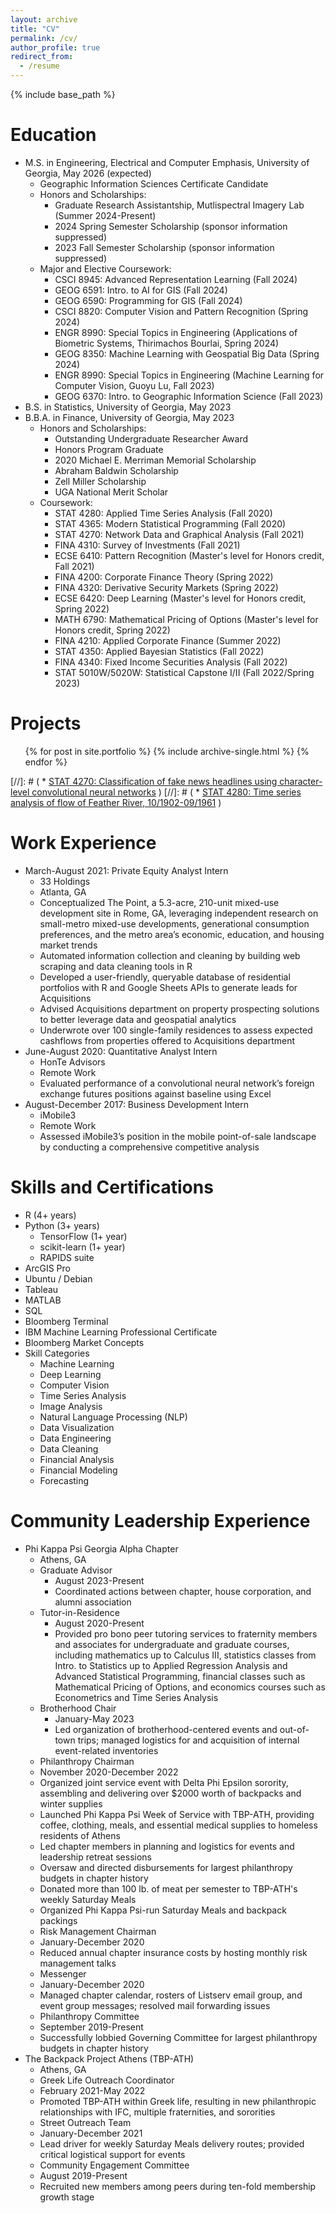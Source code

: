 ```yaml
---
layout: archive
title: "CV"
permalink: /cv/
author_profile: true
redirect_from:
  - /resume
---
```


{% include base_path %}

<!--[Resume](https://github.com/abenecchi/abenecchi.github.io/raw/main/Andrew_Benecchi_Resume.pdf)-->

Education
======
* M.S. in Engineering, Electrical and Computer Emphasis, University of Georgia, May 2026 (expected)
  * Geographic Information Sciences Certificate Candidate
  * Honors and Scholarships:
    * Graduate Research Assistantship, Mutlispectral Imagery Lab (Summer 2024-Present)
    * 2024 Spring Semester Scholarship (sponsor information suppressed)
    * 2023 Fall Semester Scholarship (sponsor information suppressed)
  * Major and Elective Coursework:
    * CSCI 8945: Advanced Representation Learning (Fall 2024)
    * GEOG 6591: Intro. to AI for GIS (Fall 2024)
    * GEOG 6590: Programming for GIS (Fall 2024)
    * CSCI 8820: Computer Vision and Pattern Recognition (Spring 2024)
    * ENGR 8990: Special Topics in Engineering (Applications of Biometric Systems, Thirimachos Bourlai, Spring 2024)
    * GEOG 8350: Machine Learning with Geospatial Big Data (Spring 2024)
    * ENGR 8990: Special Topics in Engineering (Machine Learning for Computer Vision, Guoyu Lu, Fall 2023)
    * GEOG 6370: Intro. to Geographic Information Science (Fall 2023)
* B.S. in Statistics, University of Georgia, May 2023
* B.B.A. in Finance, University of Georgia, May 2023
  * Honors and Scholarships:
    * Outstanding Undergraduate Researcher Award
    * Honors Program Graduate
    * 2020 Michael E. Merriman Memorial Scholarship
    * Abraham Baldwin Scholarship
    * Zell Miller Scholarship
    * UGA National Merit Scholar
  * Coursework:
    * STAT 4280: Applied Time Series Analysis (Fall 2020)
    * STAT 4365: Modern Statistical Programming (Fall 2020)
    * STAT 4270: Network Data and Graphical Analysis (Fall 2021)
    * FINA 4310: Survey of Investments (Fall 2021)
    * ECSE 6410: Pattern Recognition (Master's level for Honors credit, Fall 2021)
    * FINA 4200: Corporate Finance Theory (Spring 2022)
    * FINA 4320: Derivative Security Markets (Spring 2022)
    * ECSE 6420: Deep Learning (Master's level for Honors credit, Spring 2022)
    * MATH 6790: Mathematical Pricing of Options (Master's level for Honors credit, Spring 2022)
    * FINA 4210: Applied Corporate Finance (Summer 2022)
    * STAT 4350: Applied Bayesian Statistics (Fall 2022)
    * FINA 4340: Fixed Income Securities Analysis (Fall 2022)
    * STAT 5010W/5020W: Statistical Capstone I/II (Fall 2022/Spring 2023)
     

Projects
======
<ul>{% for post in site.portfolio %}
  {% include archive-single.html %}
{% endfor %}</ul>

[//]: # (  *  [STAT 4270: Classification of fake news headlines using character-level convolutional neural networks](https://benecchi.dev/clcnn) )
[//]: # (  *  [STAT 4280: Time series analysis of flow of Feather River, 10/1902-09/1961](https://benecchi.dev/4280Proj) )


Work Experience
======
* March-August 2021: Private Equity Analyst Intern
  * 33 Holdings
  * Atlanta, GA
  * Conceptualized The Point, a 5.3-acre, 210-unit mixed-use development site in Rome, GA, leveraging independent research on small-metro mixed-use developments, generational consumption preferences, and the metro area’s economic, education, and housing market trends
  * Automated information collection and cleaning by building web scraping and data cleaning tools in R
  * Developed a user-friendly, queryable database of residential portfolios with R and Google Sheets APIs to generate leads for Acquisitions
  * Advised Acquisitions department on property prospecting solutions to better leverage data and geospatial analytics
  * Underwrote over 100 single-family residences to assess expected cashflows from properties offered to Acquisitions department
* June-August 2020: Quantitative Analyst Intern
  * HonTe Advisors
  * Remote Work
  * Evaluated performance of a convolutional neural network’s foreign exchange futures positions against baseline using Excel
* August-December 2017: Business Development Intern
  * iMobile3
  * Remote Work
  * Assessed iMobile3’s position in the mobile point-of-sale landscape by conducting a comprehensive competitive analysis 
  
Skills and Certifications
======
* R (4+ years)
* Python (3+ years)
  * TensorFlow (1+ year)
  * scikit-learn (1+ year)
  * RAPIDS suite
* ArcGIS Pro
* Ubuntu / Debian
* Tableau
* MATLAB
* SQL
* Bloomberg Terminal
* IBM Machine Learning Professional Certificate
* Bloomberg Market Concepts
* Skill Categories
  * Machine Learning
  * Deep Learning
  * Computer Vision
  * Time Series Analysis
  * Image Analysis
  * Natural Language Processing (NLP)
  * Data Visualization
  * Data Engineering
  * Data Cleaning
  * Financial Analysis
  * Financial Modeling
  * Forecasting

Community Leadership Experience
======
* Phi Kappa Psi Georgia Alpha Chapter
  * Athens, GA
  * Graduate Advisor
    * August 2023-Present
    * Coordinated actions between chapter, house corporation, and alumni association
  * Tutor-in-Residence
    * August 2020-Present
    * Provided pro bono peer tutoring services to fraternity members and associates for undergraduate and graduate courses, including mathematics up to Calculus III, statistics classes from Intro. to Statistics up to Applied Regression Analysis and Advanced Statistical Programming, financial classes such as Mathematical Pricing of Options, and economics courses such as Econometrics and Time Series Analysis
  * Brotherhood Chair
    * January-May 2023
    * Led organization of brotherhood-centered events and out-of-town trips; managed logistics for and acquisition of internal event-related inventories
  * Philanthropy Chairman
   * November 2020-December 2022
   * Organized joint service event with Delta Phi Epsilon sorority, assembling and delivering over $2000 worth of backpacks and winter supplies
   * Launched Phi Kappa Psi Week of Service with TBP-ATH, providing coffee, clothing, meals, and essential medical supplies to homeless residents of Athens
   * Led chapter members in planning and logistics for events and leadership retreat sessions
   * Oversaw and directed disbursements for largest philanthropy budgets in chapter history
   * Donated more than 100 lb. of meat per semester to TBP-ATH's weekly Saturday Meals
   * Organized Phi Kappa Psi-run Saturday Meals and backpack packings
  * Risk Management Chairman
   * January-December 2020
   * Reduced annual chapter insurance costs by hosting monthly risk management talks
  * Messenger
   * January-December 2020
   * Managed chapter calendar, rosters of Listserv email group, and event group messages; resolved mail forwarding issues
  * Philanthropy Committee
   * September 2019-Present
   * Successfully lobbied Governing Committee for largest philanthropy budgets in chapter history
* The Backpack Project Athens (TBP-ATH)
  * Athens, GA
  * Greek Life Outreach Coordinator
   * February 2021-May 2022
   * Promoted TBP-ATH within Greek life, resulting in new philanthropic relationships with IFC, multiple fraternities, and sororities
  * Street Outreach Team
   * January-December 2021
   * Lead driver for weekly Saturday Meals delivery routes; provided critical logistical support for events
  * Community Engagement Committee
   * August 2019-Present
   * Recruited new members among peers during ten-fold membership growth stage
